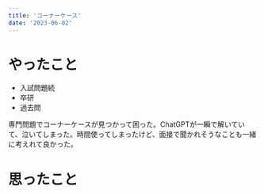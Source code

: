 ```yaml
---
title: 'コーナーケース'
date: '2023-06-02'
---
```


# やったこと

- 入試問題続
- 卒研
- 過去問

専門問題でコーナーケースが見つかって困った。ChatGPTが一瞬で解いていて、泣いてしまった。時間使ってしまったけど、面接で聞かれそうなことも一緒に考えれて良かった。


# 思ったこと

